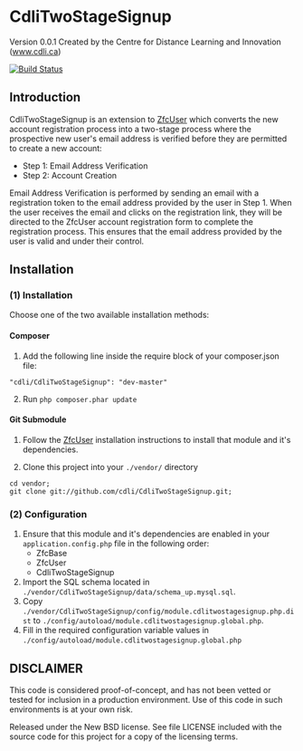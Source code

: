 CdliTwoStageSignup
==================
Version 0.0.1 Created by the Centre for Distance Learning and Innovation (www.cdli.ca)

[![Build Status](https://secure.travis-ci.org/cdli/CdliTwoStageSignup.png?branch=master)](http://travis-ci.org/cdli/CdliTwoStageSignup)

Introduction
------------

CdliTwoStageSignup is an extension to [ZfcUser](http://github.com/ZF-Commons/ZfcUser) which converts the new account registration process into a two-stage process where the prospective new user's email address is verified before they are permitted to create a new account:

* Step 1: Email Address Verification
* Step 2: Account Creation

Email Address Verification is performed by sending an email with a registration token to the email address provided by the user in Step 1.  When the user receives the email and clicks on the registration link, they will be directed to the ZfcUser account registration form to complete the registration process.  This ensures that the email address provided by the user is valid and under their control.

Installation
------------

### (1) Installation

Choose one of the two available installation methods:

#### Composer

1. Add the following line inside the require block of your composer.json file:
```
"cdli/CdliTwoStageSignup": "dev-master"
```

2. Run `php composer.phar update`

#### Git Submodule

1. Follow the [ZfcUser](https://github.com/ZF-Commons/ZfcUser) installation instructions to install that module and it's dependencies.

2. Clone this project into your `./vendor/` directory
```
cd vendor;
git clone git://github.com/cdli/CdliTwoStageSignup.git;
```

###  (2) Configuration

1. Ensure that this module and it's dependencies are enabled in your `application.config.php` file in the following order:
    * ZfcBase
    * ZfcUser
    * CdliTwoStageSignup
3. Import the SQL schema located in `./vendor/CdliTwoStageSignup/data/schema_up.mysql.sql`.
4. Copy `./vendor/CdliTwoStageSignup/config/module.cdlitwostagesignup.php.dist` to
   `./config/autoload/module.cdlitwostagesignup.global.php`.
5. Fill in the required configuration variable values in  `./config/autoload/module.cdlitwostagesignup.global.php` 


DISCLAIMER
----------

This code is considered proof-of-concept, and has not been vetted or tested for
inclusion in a production environment.  Use of this code in such environments is
at your own risk. 

Released under the New BSD license.  See file LICENSE included with the source 
code for this project for a copy of the licensing terms. 
